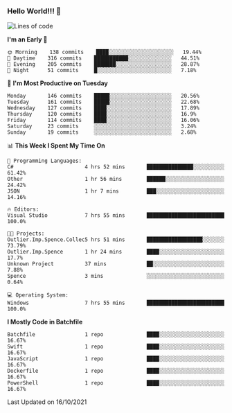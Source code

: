 ### Hello World!!! 👋

<!--
**kekotek/kekotek** is a ✨ _special_ ✨ repository because its `README.md` (this file) appears on your GitHub profile.

Here are some ideas to get you started:

- 🔭 I’m currently working on ...
- 🌱 I’m currently learning ...
- 👯 I’m looking to collaborate on ...
- 🤔 I’m looking for help with ...
- 💬 Ask me about ...
- 📫 How to reach me: ...
- 😄 Pronouns: ...
- ⚡ Fun fact: ...
-->

<!--START_SECTION:waka-->
![Lines of code](https://img.shields.io/badge/From%20Hello%20World%20I%27ve%20Written-18753%20lines%20of%20code-blue)

**I'm an Early 🐤** 

```text
🌞 Morning    138 commits    ████░░░░░░░░░░░░░░░░░░░░░   19.44% 
🌆 Daytime    316 commits    ███████████░░░░░░░░░░░░░░   44.51% 
🌃 Evening    205 commits    ███████░░░░░░░░░░░░░░░░░░   28.87% 
🌙 Night      51 commits     █░░░░░░░░░░░░░░░░░░░░░░░░   7.18%

```
📅 **I'm Most Productive on Tuesday** 

```text
Monday       146 commits    █████░░░░░░░░░░░░░░░░░░░░   20.56% 
Tuesday      161 commits    █████░░░░░░░░░░░░░░░░░░░░   22.68% 
Wednesday    127 commits    ████░░░░░░░░░░░░░░░░░░░░░   17.89% 
Thursday     120 commits    ████░░░░░░░░░░░░░░░░░░░░░   16.9% 
Friday       114 commits    ████░░░░░░░░░░░░░░░░░░░░░   16.06% 
Saturday     23 commits     ░░░░░░░░░░░░░░░░░░░░░░░░░   3.24% 
Sunday       19 commits     ░░░░░░░░░░░░░░░░░░░░░░░░░   2.68%

```


📊 **This Week I Spent My Time On** 

```text
💬 Programming Languages: 
C#                       4 hrs 52 mins       ███████████████░░░░░░░░░░   61.42% 
Other                    1 hr 56 mins        ██████░░░░░░░░░░░░░░░░░░░   24.42% 
JSON                     1 hr 7 mins         ███░░░░░░░░░░░░░░░░░░░░░░   14.16%

🔥 Editors: 
Visual Studio            7 hrs 55 mins       █████████████████████████   100.0%

🐱‍💻 Projects: 
Outlier.Imp.Spence.Collec5 hrs 51 mins       ██████████████████░░░░░░░   73.79% 
Outlier.Imp.Spence       1 hr 24 mins        ████░░░░░░░░░░░░░░░░░░░░░   17.7% 
Unknown Project          37 mins             ██░░░░░░░░░░░░░░░░░░░░░░░   7.88% 
Spence                   3 mins              ░░░░░░░░░░░░░░░░░░░░░░░░░   0.64%

💻 Operating System: 
Windows                  7 hrs 55 mins       █████████████████████████   100.0%

```

**I Mostly Code in Batchfile** 

```text
Batchfile                1 repo              ████░░░░░░░░░░░░░░░░░░░░░   16.67% 
Swift                    1 repo              ████░░░░░░░░░░░░░░░░░░░░░   16.67% 
JavaScript               1 repo              ████░░░░░░░░░░░░░░░░░░░░░   16.67% 
Dockerfile               1 repo              ████░░░░░░░░░░░░░░░░░░░░░   16.67% 
PowerShell               1 repo              ████░░░░░░░░░░░░░░░░░░░░░   16.67%

```



 Last Updated on 16/10/2021
<!--END_SECTION:waka-->

